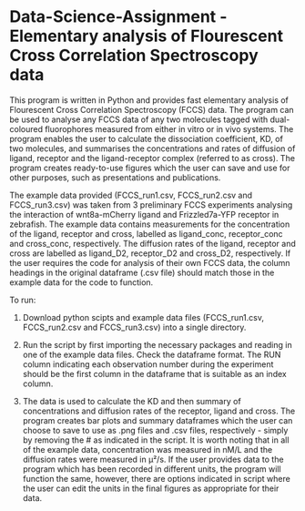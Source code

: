 # Data-Science-Assignment - Elementary analysis of Flourescent Cross Correlation Spectroscopy data

This program is written in Python and provides fast elementary analysis of Flourescent Cross Correlation Spectroscopy (FCCS) data. The program can be used to analyse any FCCS data of any two molecules tagged with dual-coloured fluorophores measured from either in vitro or in vivo systems. The program enables the user to calculate the dissociation coefficient, KD, of two molecules, and summarises the concentrations and rates of diffusion of ligand, receptor and the ligand-receptor complex (referred to as cross). The program creates ready-to-use figures which the user can save and use for other purposes, such as presentations and publications.

The example data provided (FCCS_run1.csv, FCCS_run2.csv and FCCS_run3.csv) was taken from 3 preliminary FCCS experiments analysing the interaction of wnt8a-mCherry ligand and Frizzled7a-YFP receptor in zebrafish. The example data contains measurements for the concentration of the ligand, receptor and cross, labelled as ligand_conc, receptor_conc and cross_conc, respectively. The diffusion rates of the ligand, receptor and cross are labelled as ligand_D2, receptor_D2 and cross_D2, respectively. If the user requires the code for analysis of their own FCCS data, the column headings in the original dataframe (.csv file) should match those in the example data for the code to function.

To run:

1. Download python scipts and example data files (FCCS_run1.csv, FCCS_run2.csv and FCCS_run3.csv) into a single directory.

2. Run the script by first importing the necessary packages and reading in one of the example data files. Check the dataframe format. The RUN column indicating each observation number during the experiment should be the first column in the dataframe that is suitable as an index column. 

3. The data is used to calculate the KD and then summary of concentrations and diffusion rates of the receptor, ligand and cross. The program creates bar plots and summary dataframes which the user can choose to save to use as .png files and .csv files, respectively - simply by removing the # as indicated in the script. It is worth noting that in all of the example data, concentration was measured in nM/L and the diffusion rates were measured in μ²/s. If the user provides data to the program which has been recorded in different units, the program will function the same, however, there are options indicated in script where the user can edit the units in the final figures as appropriate for their data.
